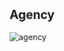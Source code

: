 ## Agency
![agency](https://github.com/user-attachments/assets/59ac66a9-3577-4891-b1ca-11251e533baf)

